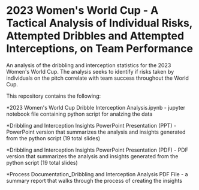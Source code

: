 # 2023 Women's World Cup - A Tactical Analysis of Individual Risks, Attempted Dribbles and Attempted Interceptions, on Team Performance

An analysis of the dribbling and interception statistics for the 2023 Women's World Cup. The analysis seeks to identify if risks taken by individuals on the pitch correlate with team success throughout the World Cup.


This repository contains the following:


*2023 Women's World Cup Dribble Interception Analysis.ipynb - jupyter notebook file containing python script for analzing the data


*Dribbling and Interception Insights PowerPoint Presentation (PPT) - PowerPoint version that summarizes the analysis and insights generated from the python script (19 total slides)


*Dribbling and Interception Insights PowerPoint Presentation (PDF) - PDF version that summarizes the analysis and insights generated from the python script (19 total slides)


*Process Documentation_Dribbling and Interception Analysis PDF File - a summary report that walks through the process of creating the insights

